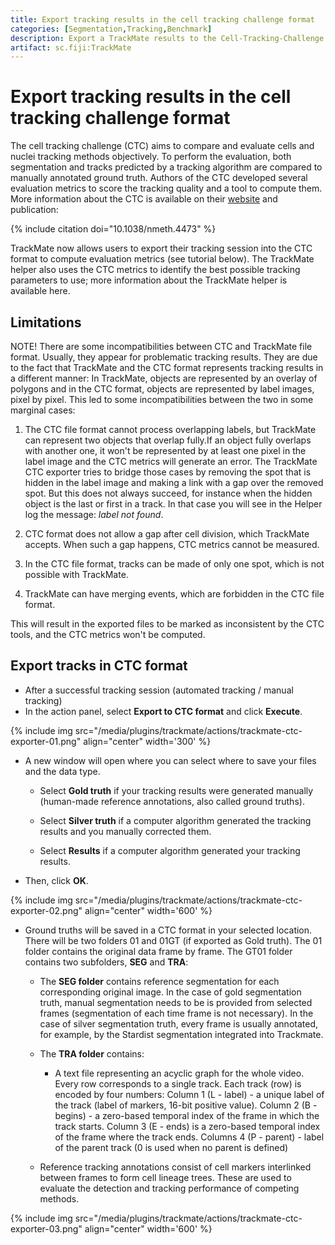```yaml
---
title: Export tracking results in the cell tracking challenge format
categories: [Segmentation,Tracking,Benchmark]
description: Export a TrackMate results to the Cell-Tracking-Challenge file format
artifact: sc.fiji:TrackMate
---
```


# Export tracking results in the cell tracking challenge format

The cell tracking challenge (CTC) aims to compare and evaluate cells and nuclei tracking methods objectively. To perform the evaluation, both segmentation and tracks predicted by a tracking algorithm are compared to manually annotated ground truth. Authors of the CTC developed several evaluation metrics to score the tracking quality and a tool to compute them. More information about the CTC is available on their [<span class="underline">website</span>](http://celltrackingchallenge.net/) and publication:

{% include citation doi="10.1038/nmeth.4473" %}

TrackMate now allows users to export their tracking session into the CTC format to compute evaluation metrics (see tutorial below). The TrackMate helper also uses the CTC metrics to identify the best possible tracking parameters to use; more information about the TrackMate helper is available here.

## Limitations

NOTE! There are some incompatibilities between CTC and TrackMate file format. Usually, they appear for problematic tracking results. They are due to the fact that TrackMate and the CTC format represents tracking results in a different manner: In TrackMate, objects are represented by an overlay of polygons and in the CTC format, objects are represented by label images, pixel by pixel. This led to some incompatibilities between the two in some marginal cases:

1.  The CTC file format cannot process overlapping labels, but TrackMate can represent two objects that overlap fully.If an object fully overlaps with another one, it won't be represented by at least one pixel in the label image and the CTC metrics will generate an error. The TrackMate CTC exporter tries to bridge those cases by removing the spot that is hidden in the label image and making a link with a gap over the removed spot. But this does not always succeed, for instance when the hidden object is the last or first in a track. In that case you will see in the Helper log the message: *label not found*.

2.  CTC format does not allow a gap after cell division, which TrackMate accepts. When such a gap happens, CTC metrics cannot be measured.

3.  In the CTC file format, tracks can be made of only one spot, which is not possible with TrackMate.

4.  TrackMate can have merging events, which are forbidden in the CTC file format.

This will result in the exported files to be marked as inconsistent by the CTC tools, and the CTC metrics won't be computed.

## Export tracks in CTC format

-   After a successful tracking session (automated tracking / manual tracking)
-   In the action panel, select **Export to CTC format** and click **Execute**.

{% include img 
src="/media/plugins/trackmate/actions/trackmate-ctc-exporter-01.png" 
align="center"
width='300'  %}

-   A new window will open where you can select where to save your files and the data type.

    -   Select **Gold truth** if your tracking results were generated manually (human-made reference annotations, also called ground truths).

    -   Select **Silver truth** if a computer algorithm generated the tracking results and you manually corrected them.

    -   Select **Results** if a computer algorithm generated your tracking results.
-   Then, click **OK**.

{% include img 
src="/media/plugins/trackmate/actions/trackmate-ctc-exporter-02.png" 
align="center"
width='600'  %}

-   Ground truths will be saved in a CTC format in your selected location. There will be two folders 01 and 01GT (if exported as Gold truth). The 01 folder contains the original data frame by frame. The GT01 folder contains two subfolders, **SEG** and **TRA**:

    -   The **SEG folder** contains reference segmentation for each corresponding original image. In the case of gold segmentation truth, manual segmentation needs to be is provided from selected frames (segmentation of each time frame is not necessary). In the case of silver segmentation truth, every frame is usually annotated, for example, by the Stardist segmentation integrated into Trackmate.
    -   The **TRA folder** contains:
    
        -   A text file representing an acyclic graph for the whole video. Every row corresponds to a single track. Each track (row) is encoded by four numbers: Column 1 (L - label) - a unique label of the track (label of markers, 16-bit positive value). Column 2 (B - begins) - a zero-based temporal index of the frame in which the track starts. Column 3 (E - ends) is a zero-based temporal index of the frame where the track ends. Columns 4 (P - parent) - label of the parent track (0 is used when no parent is defined)
    -   Reference tracking annotations consist of cell markers interlinked between frames to form cell lineage trees. These are used to evaluate the detection and tracking performance of competing methods.

{% include img 
src="/media/plugins/trackmate/actions/trackmate-ctc-exporter-03.png" 
align="center"
width='600'  %}

